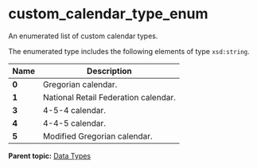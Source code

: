 # custom\_calendar\_type\_enum

An enumerated list of custom calendar types.

The enumerated type includes the following elements of type `xsd:string`.

|Name|Description|
|----|-----------|
|**0** | Gregorian calendar. |
|**1** | National Retail Federation calendar. |
|**3** | 4-5-4 calendar. |
|**4** | 4-4-5 calendar. |
|**5** | Modified Gregorian calendar. |

**Parent topic:** [Data Types](../data_types/c_datatypes.md)

